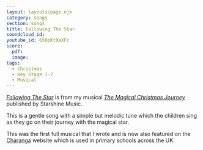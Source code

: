 ```yaml
---
layout: layouts/page.njk
category: songs
section: songs
title: Following The Star
soundcloud_id:
youtube_id: 65OpKtXaXFc
score:
  pdf:
  image:
tags:
  - Christmas
  - Key Stage 1-2
  - Musical
---
```


[*Following The Star*](https://www.starshine.co.uk/magical-christmas-journey) is from my musical [*The Magical Christmas Journey*](https://www.starshine.co.uk/magical-christmas-journey) published by Starshine Music. 

This is a gentle song with a simple but melodic tune which the children sing as they go on their journey with the magical star.

This was the first full musical that I wrote and is now also featured on the [Charanga](https://charanga.com/site/) website which is used in primary schools across the UK.

